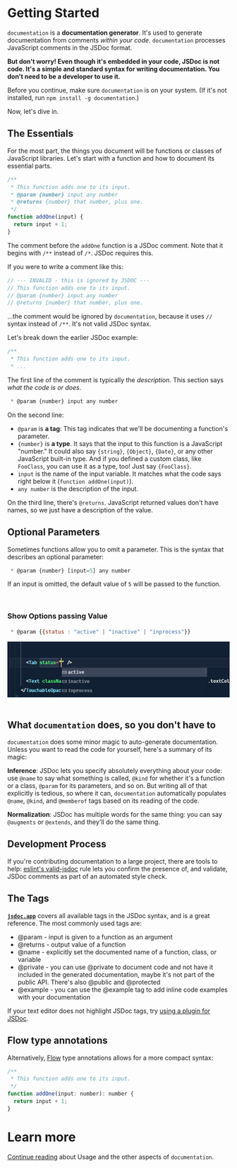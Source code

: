 # Getting Started

`documentation` is a **documentation generator**. It's used to generate documentation from
comments _within your code_. `documentation` processes JavaScript comments
in the JSDoc format. 

**But don't worry! Even though it's embedded in your code, JSDoc is not code. It's a simple and standard
syntax for writing documentation. You don't need to be a developer to use it.**

Before you continue, make sure `documentation` is on your system. (If it's not installed, run `npm install -g documentation`.)

Now, let's dive in.

## The Essentials

For the most part, the things you document will be functions or classes
of JavaScript libraries. Let's start with a function and how to document
its essential parts.

```js
/**
 * This function adds one to its input.
 * @param {number} input any number
 * @returns {number} that number, plus one.
 */
function addOne(input) {
  return input + 1;
}
```

The comment before the `addOne` function is a JSDoc comment. Note that it
begins with `/**` instead of `/*`. JSDoc requires this.

If you were to write a comment like this:

```js
// --- INVALID - this is ignored by JSDOC ---
// This function adds one to its input.
// @param {number} input any number
// @returns {number} that number, plus one.
```

...the comment would be ignored by `documentation`,  because it uses `//` syntax instead of `/**`.
It's not valid JSDoc syntax.

Let's break down the earlier JSDoc example:

```js
/**
 * This function adds one to its input.
 * ...
```

The first line of the comment is typically the _description_. This section
says _what the code is or does_.

```js
 * @param {number} input any number
```

On the second line:

* `@param` is **a tag**: This tag indicates that we'll be documenting a function's parameter.
* `{number}` is **a type**. It says that the input to this function is
  a JavaScript "number." It could also say `{string}`,
  `{Object}`, `{Date}`, or any other JavaScript built-in type. And if you
  defined a custom class, like `FooClass`, you can use it as a type, too! Just say `{FooClass}`.
* `input` is the name of the input variable. It matches what the code
  says right below it (`function addOne(input)`).
* `any number` is the description of the input.

On the third line, there's `@returns`. JavaScript returned values 
don't have names, so we just have a description of the value.

## Optional Parameters

Sometimes functions allow you to omit a parameter. 
This is the syntax that describes an optional parameter:

```js
 * @param {number} [input=5] any number
```

If an input is omitted, the default value of `5` will be passed to the function.

<br/>

### **Show Options passing Value**

```js
 * @param {{status : "active" | "inactive" | "inprocess"}}
```
<img src="../screenshorts/show options.jpg" />
<br/>
<br/>

## What `documentation` does, so you don't have to

`documentation` does some minor magic to auto-generate documentation. Unless
you want to read the code for yourself, here's a summary of its magic:

**Inference**: JSDoc lets you specify absolutely everything about your code:
use `@name` to say what something is called, `@kind` for whether it's a function
or a class, `@param` for its parameters, and so on. But writing all of that
explicitly is tedious, so where it can, `documentation` automatically
populates `@name`, `@kind`, and `@memberof` tags based on its reading of the
code.

**Normalization**: JSDoc has multiple words for the same thing: you can
say `@augments` or `@extends`, and they'll do the same thing.

## Development Process

If you're contributing documentation to a large project, there
are tools to help: [eslint's valid-jsdoc](https://eslint.org/docs/rules/valid-jsdoc) rule
lets you confirm the presence of, and validate, JSDoc comments as part of an
automated style check.

## The Tags

[**`jsdoc.app`**](https://jsdoc.app/) covers all available tags in the
JSDoc syntax, and is a great reference. The most commonly used tags
are:

* @param - input is given to a function as an argument
* @returns - output value of a function
* @name - explicitly set the documented name of a function, class, or variable
* @private - you can use @private to document
  code and not have it included in the generated documentation,
  maybe it's not part of the public API. There's also @public and @protected 
* @example - you can use the @example tag to add inline code examples with your
  documentation

If your text editor does not highlight JSDoc tags, 
try [using a plugin for JSDoc](https://github.com/documentationjs/documentation/wiki/Text-editor-plugins).

## Flow type annotations

Alternatively, [Flow](https://flow.org) type annotations allows for a more compact syntax:

```js
/**
 * This function adds one to its input.
 */
function addOne(input: number): number {
  return input + 1;
}
```

# Learn more

[Continue reading](https://github.com/documentationjs/documentation#documentation) about Usage and the other aspects of `documentation`.
